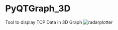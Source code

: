 # PyQTGraph_3D
Tool to display TCP Data in 3D Graph
![radarplotter](https://user-images.githubusercontent.com/33637493/46600954-177d9980-caec-11e8-93d6-a37939b67272.png)
